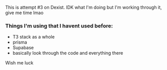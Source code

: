 This is attempt #3 on Dexist. IDK what I'm doing but I'm working through it, give me time lmao

### Things I'm using that I havent used before:

* T3 stack as a whole
* prisma
* Supabase
* basically look through the code and everything there

Wish me luck